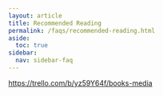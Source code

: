 ```yaml
---
layout: article
title: Recommended Reading
permalink: /faqs/recommended-reading.html
aside:
  toc: true
sidebar:
  nav: sidebar-faq
---
```


https://trello.com/b/yz59Y64f/books-media
